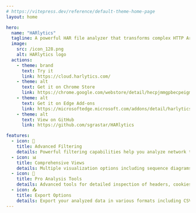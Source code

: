 ```yaml
---
# https://vitepress.dev/reference/default-theme-home-page
layout: home

hero:
  name: "HARlytics"
  tagline: A powerful HAR file analyzer that transforms complex HTTP Archive files into actionable insights.
  image:
    src: /icon_128.png
    alt: HARlytics logo
  actions:
    - theme: brand
      text: Try it
      link: https://cloud.harlytics.com/
    - theme: alt
      text: Get it on Chrome Store
      link: https://chrome.google.com/webstore/detail/hecpjmmgpbecpeigmoilgcljdkidlbgm
    - theme: alt
      text: Get it on Edge Add-ons
      link: https://microsoftedge.microsoft.com/addons/detail/harlytics/dhhndkibkdekohnpmhaeeegkcpmpjben
    - theme: alt
      text: View on GitHub
      link: https://github.com/sgrastar/HARlytics

features:
  - icon: 🎯
    title: Advanced Filtering
    details: Powerful filtering capabilities help you analyze network traffic by focusing on specific requests and responses.
  - icon: 📊 
    title: Comprehensive Views
    details: Multiple visualization options including sequence diagrams (Mermaid and PlantUML formats), detailed HTTP interactions, and specialized cookie tracking views for complete analysis.
  - icon: 💫
    title: Pro Analysis Tools
    details: Advanced tools for detailed inspection of headers, cookies, parameters, timing, and cache behaviors.
  - icon: 📤
    title: Export Options
    details: Export your analyzed data in various formats including CSV and diagrams for documentation and sharing.
---
```


